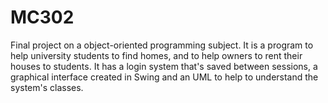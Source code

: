 # MC302
Final project on a object-oriented programming subject. It is a program to help university students to find homes, and to help owners
to rent their houses to students. It has a login system that's saved between sessions, a graphical interface created in Swing and an UML
to help to understand the system's classes.
